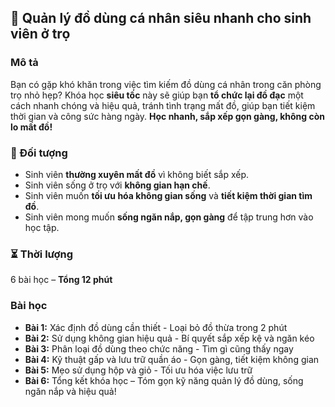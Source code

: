 ## 📌 Quản lý đồ dùng cá nhân siêu nhanh cho sinh viên ở trọ

### Mô tả  
Bạn có gặp khó khăn trong việc tìm kiếm đồ dùng cá nhân trong căn phòng trọ nhỏ hẹp? Khóa học **siêu tốc** này sẽ giúp bạn **tổ chức lại đồ đạc** một cách nhanh chóng và hiệu quả, tránh tình trạng mất đồ, giúp bạn tiết kiệm thời gian và công sức hàng ngày. **Học nhanh, sắp xếp gọn gàng, không còn lo mất đồ!**

### 🎯 Đối tượng  
- Sinh viên **thường xuyên mất đồ** vì không biết sắp xếp.  
- Sinh viên sống ở trọ với **không gian hạn chế**.  
- Sinh viên muốn **tối ưu hóa không gian sống** và **tiết kiệm thời gian tìm đồ**.  
- Sinh viên mong muốn **sống ngăn nắp, gọn gàng** để tập trung hơn vào học tập.  

### ⏳ Thời lượng  
6 bài học – **Tổng 12 phút**  

### Bài học  
- **Bài 1:** Xác định đồ dùng cần thiết - Loại bỏ đồ thừa trong 2 phút  
- **Bài 2:** Sử dụng không gian hiệu quả - Bí quyết sắp xếp kệ và ngăn kéo  
- **Bài 3:** Phân loại đồ dùng theo chức năng - Tìm gì cũng thấy ngay  
- **Bài 4:** Kỹ thuật gấp và lưu trữ quần áo - Gọn gàng, tiết kiệm không gian  
- **Bài 5:** Mẹo sử dụng hộp và giỏ - Tối ưu hóa việc lưu trữ  
- **Bài 6:** Tổng kết khóa học – Tóm gọn kỹ năng quản lý đồ dùng, sống ngăn nắp và hiệu quả!